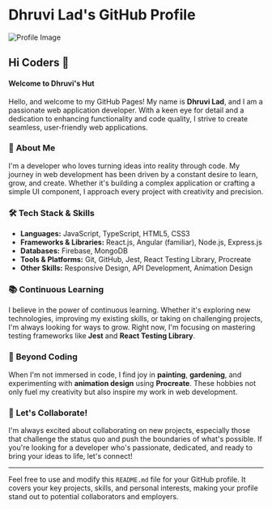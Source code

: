 # Dhruvi Lad's GitHub Profile

![Profile Image](https://github.com/dhruvi1930/dhruvi1930/assets/112989118/4a2f9502-5927-42f6-b67a-17eccf16770d)

## Hi Coders 👋

#### Welcome to Dhruvi's Hut

Hello, and welcome to my GitHub Pages! My name is **Dhruvi Lad**, and I am a passionate web application developer. With a keen eye for detail and a dedication to enhancing functionality and code quality, I strive to create seamless, user-friendly web applications.

### 🌟 **About Me**
I'm a developer who loves turning ideas into reality through code. My journey in web development has been driven by a constant desire to learn, grow, and create. Whether it's building a complex application or crafting a simple UI component, I approach every project with creativity and precision.

### 🛠️ **Tech Stack & Skills**
- **Languages:** JavaScript, TypeScript, HTML5, CSS3
- **Frameworks & Libraries:** React.js, Angular (familiar), Node.js, Express.js
- **Databases:** Firebase, MongoDB
- **Tools & Platforms:** Git, GitHub, Jest, React Testing Library, Procreate
- **Other Skills:** Responsive Design, API Development, Animation Design

### 📚 **Continuous Learning**
I believe in the power of continuous learning. Whether it's exploring new technologies, improving my existing skills, or taking on challenging projects, I'm always looking for ways to grow. Right now, I'm focusing on mastering testing frameworks like **Jest** and **React Testing Library**.

### 🎨 **Beyond Coding**
When I'm not immersed in code, I find joy in **painting**, **gardening**, and experimenting with **animation design** using **Procreate**. These hobbies not only fuel my creativity but also inspire my work in web development.

### 🤝 **Let's Collaborate!**
I'm always excited about collaborating on new projects, especially those that challenge the status quo and push the boundaries of what's possible. If you're looking for a developer who's passionate, dedicated, and ready to bring your ideas to life, let's connect!

---

Feel free to use and modify this `README.md` file for your GitHub profile. It covers your key projects, skills, and personal interests, making your profile stand out to potential collaborators and employers.
